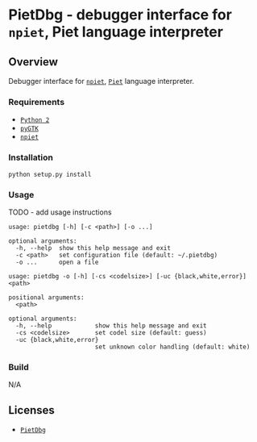 # PietDbg - debugger interface for `npiet`, Piet language interpreter

## Overview

Debugger interface for [`npiet`](http://www.bertnase.de/npiet/), [`Piet`](http://www.dangermouse.net/esoteric/piet.html) language interpreter.

### Requirements

- [`Python 2`](https://www.python.org/)
- [`pyGTK`](http://www.pygtk.org/)
- [`npiet`](http://www.bertnase.de/npiet/)

### Installation

```
python setup.py install
```

### Usage

TODO - add usage instructions

```
usage: pietdbg [-h] [-c <path>] [-o ...]

optional arguments:
  -h, --help  show this help message and exit
  -c <path>   set configuration file (default: ~/.pietdbg)
  -o ...      open a file

usage: pietdbg -o [-h] [-cs <codelsize>] [-uc {black,white,error}] <path>

positional arguments:
  <path>

optional arguments:
  -h, --help            show this help message and exit
  -cs <codelsize>       set codel size (default: guess)
  -uc {black,white,error}
                        set unknown color handling (default: white)
```

### Build

N/A

## Licenses

* [`PietDbg`](LICENSE.md)
